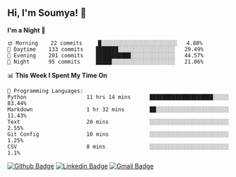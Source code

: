 ## Hi, I'm Soumya! 👋

<!--START_SECTION:waka-->
**I'm a Night 🦉** 

```text
🌞 Morning    22 commits     █░░░░░░░░░░░░░░░░░░░░░░░░   4.88% 
🌆 Daytime    133 commits    ███████░░░░░░░░░░░░░░░░░░   29.49% 
🌃 Evening    201 commits    ███████████░░░░░░░░░░░░░░   44.57% 
🌙 Night      95 commits     █████░░░░░░░░░░░░░░░░░░░░   21.06%

```


📊 **This Week I Spent My Time On** 

```text
💬 Programming Languages: 
Python                   11 hrs 14 mins      ████████████████████░░░░░   83.44% 
Markdown                 1 hr 32 mins        ██░░░░░░░░░░░░░░░░░░░░░░░   11.43% 
Text                     20 mins             ░░░░░░░░░░░░░░░░░░░░░░░░░   2.55% 
Git Config               10 mins             ░░░░░░░░░░░░░░░░░░░░░░░░░   1.25% 
CSV                      8 mins              ░░░░░░░░░░░░░░░░░░░░░░░░░   1.1%

```


<!--END_SECTION:waka-->

[![Github Badge](https://img.shields.io/badge/-rubyruins-grey?style=for-the-badge&logo=github&logoColor=white&link=https://github.com/rubyruins/)](https://www.github.com/rubyruins/) 
[![Linkedin Badge](https://img.shields.io/badge/-Soumya%20Parekh-0072b1?style=for-the-badge&logo=Linkedin&logoColor=white&link=https://www.linkedin.com/in/Soumya-Parekh/)](https://www.linkedin.com/in/Soumya-Parekh/) 
[![Gmail Badge](https://img.shields.io/badge/-soumya.parekh@somaiya.edu-c14438?style=for-the-badge&logo=Gmail&logoColor=white&link=mailto:soumya.parekh@somaiya.edu)](mailto:soumya.parekh@somaiya.edu) 
